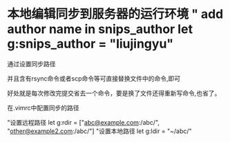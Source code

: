 本地编辑同步到服务器的运行环境
" add author name in snips_author
let g:snips_author = "liujingyu"
=============================

通过设置同步路径

并且含有rsync命令或者scp命令等可直接替换文件中的命令,即可

好处就是每次修改完提交省去一个命令，要是换了文件还得重新写命令,也省了。

在.vimrc中配置同步的路径

"设置远程路径
let g:rdir = ["abc@example.com:/abc/", "other@example2.com:/abc/"]
"设置本地路径
let g:ldir = "~/abc/"


